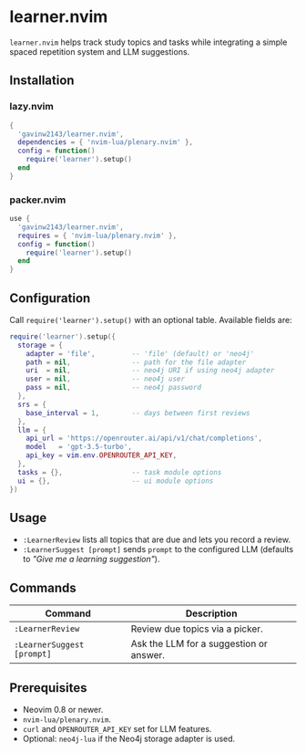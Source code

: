# learner.nvim

`learner.nvim` helps track study topics and tasks while integrating a simple spaced repetition system and LLM suggestions.

## Installation

### lazy.nvim
```lua
{
  'gavinw2143/learner.nvim',
  dependencies = { 'nvim-lua/plenary.nvim' },
  config = function()
    require('learner').setup()
  end
}
```

### packer.nvim
```lua
use {
  'gavinw2143/learner.nvim',
  requires = { 'nvim-lua/plenary.nvim' },
  config = function()
    require('learner').setup()
  end
}
```

## Configuration

Call `require('learner').setup()` with an optional table. Available fields are:

```lua
require('learner').setup({
  storage = {
    adapter = 'file',         -- 'file' (default) or 'neo4j'
    path = nil,               -- path for the file adapter
    uri  = nil,               -- neo4j URI if using neo4j adapter
    user = nil,               -- neo4j user
    pass = nil,               -- neo4j password
  },
  srs = {
    base_interval = 1,        -- days between first reviews
  },
  llm = {
    api_url = 'https://openrouter.ai/api/v1/chat/completions',
    model   = 'gpt-3.5-turbo',
    api_key = vim.env.OPENROUTER_API_KEY,
  },
  tasks = {},                 -- task module options
  ui = {},                    -- ui module options
})
```

## Usage

- `:LearnerReview` lists all topics that are due and lets you record a review.
- `:LearnerSuggest [prompt]` sends `prompt` to the configured LLM (defaults to *"Give me a learning suggestion"*).

## Commands

| Command | Description |
| --- | --- |
| `:LearnerReview` | Review due topics via a picker. |
| `:LearnerSuggest [prompt]` | Ask the LLM for a suggestion or answer. |

## Prerequisites

- Neovim 0.8 or newer.
- `nvim-lua/plenary.nvim`.
- `curl` and `OPENROUTER_API_KEY` set for LLM features.
- Optional: `neo4j-lua` if the Neo4j storage adapter is used.
